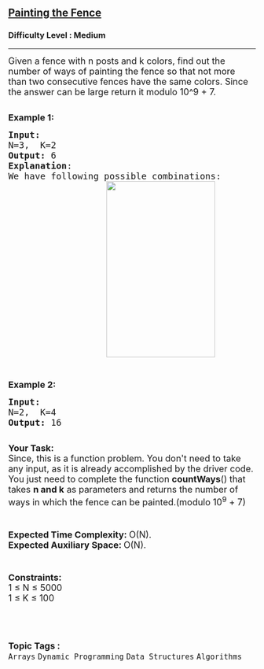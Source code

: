 <h2><a href="https://practice.geeksforgeeks.org/problems/painting-the-fence3727/1?page=1&status[]=unsolved&curated[]=7&sortBy=submissions">Painting the Fence</a></h2><h3>Difficulty Level : Medium</h3><hr><div class="problems_problem_content__Xm_eO"><p><span style="font-size:18px">Given a fence with n posts and k colors, find out the number of ways of painting the fence so that not more than two consecutive fences have the same colors</span><span style="font-size:18px">. Since the answer can be large return it modulo 10^9 + 7.</span></p>

<p><br>
<span style="font-size:18px"><strong>Example 1:</strong></span></p>

<pre><span style="font-size:18px"><strong>Input:
</strong>N=3,  K=2 
<strong>Output:</strong> 6
<strong>Explanation</strong>: 
We have following possible combinations:
</span><span style="font-size:18px"><a href="http://cdncontribute.geeksforgeeks.org/wp-content/uploads/paintFence.png"><img alt="" src="http://cdncontribute.geeksforgeeks.org/wp-content/uploads/paintFence.png" style="height:358px; margin-left:200px; margin-right:200px; width:221px"></a></span></pre>

<p>&nbsp;</p>

<p><span style="font-size:18px"><strong>Example 2:</strong></span></p>

<pre><span style="font-size:18px"><strong>Input:
</strong>N=2,  K=4
<strong>Output:</strong> 16</span>
</pre>

<p><br>
<span style="font-size:18px"><strong>Your Task:</strong><br>
Since, this is a function problem. You don't need to take any input, as it is already accomplished by the driver code. You just need to complete the function <strong>countWays</strong>() that takes <strong>n and k</strong> as parameters and returns the number of ways in which the fence&nbsp;can be painted.(modulo 10<sup>9</sup> + 7)</span></p>

<p>&nbsp;</p>

<p><span style="font-size:18px"><strong>Expected Time Complexity: </strong>O(N).<br>
<strong>Expected Auxiliary Space:&nbsp;</strong>O(N).</span></p>

<p>&nbsp;</p>

<p><span style="font-size:18px"><strong>Constraints:</strong><br>
1 ≤ N ≤ 5000<br>
1 ≤ K&nbsp;≤ 100</span></p>

<p>&nbsp;</p>
</div><br><p><span style=font-size:18px><strong>Topic Tags : </strong><br><code>Arrays</code>&nbsp;<code>Dynamic Programming</code>&nbsp;<code>Data Structures</code>&nbsp;<code>Algorithms</code>&nbsp;